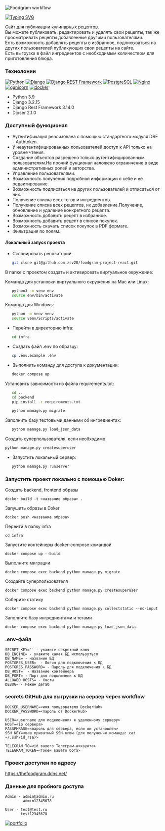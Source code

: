 ![Foodgram workflow](https://github.com/zsv28/foodgram-project-react/actions/workflows/workflow_foodgram.yml/badge.svg)

[![Typing SVG](https://readme-typing-svg.demolab.com?font=Fira+Code&size=22&pause=1000&color=F7A113&background=FFD9EA00&width=435&lines=Foodgram+-+%D0%BF%D1%80%D0%BE%D0%B4%D1%83%D0%BA%D1%82%D0%BE%D0%B2%D1%8B%D0%B9+%D0%BF%D0%BE%D0%BC%D0%BE%D1%89%D0%BD%D0%B8%D0%BA)](https://git.io/typing-svg)
 
Cайт для публикации кулинарных рецептов.\
Вы можете публиковать, редактировать и удалять свои рецепты, так же просматривать рецепты
добавленные другими пользователями.\
Есть возможность добавлять рецепты в избранное, подписываться на других пользователей
публикующих свои рецепты на сайте.\
Есть выгрузка в файл ингредиентов с необходимым количеством для приготовления блюда.
### Технолонии
[![Python](https://img.shields.io/badge/-Python-464646?style=flat-square&logo=Python)](https://www.python.org/)
[![Django](https://img.shields.io/badge/-Django-464646?style=flat-square&logo=Django)](https://www.djangoproject.com/)
[![Django REST Framework](https://img.shields.io/badge/-Django%20REST%20Framework-464646?style=flat-square&logo=Django%20REST%20Framework)](https://www.django-rest-framework.org/)
[![PostgreSQL](https://img.shields.io/badge/-PostgreSQL-464646?style=flat-square&logo=PostgreSQL)](https://www.postgresql.org/)
[![Nginx](https://img.shields.io/badge/-NGINX-464646?style=flat-square&logo=NGINX)](https://nginx.org/ru/)
[![gunicorn](https://img.shields.io/badge/-gunicorn-464646?style=flat-square&logo=gunicorn)](https://gunicorn.org/)
[![docker](https://img.shields.io/badge/-Docker-464646?style=flat-square&logo=docker)](https://www.docker.com/)

- Python 3.9
- Django 3.2.15
- Django Rest Framework 3.14.0
- Djoser 2.1.0

### Доступный функционал

- Аутентификация реализована с помощью стандартного модуля DRF - Authtoken.
- У неаутентифицированных пользователей доступ к API только на уровне чтения.
- Создание объектов разрешено только аутентифицированным пользователям.На прочий фунционал наложено ограничение в виде административных ролей и авторства.
- Управление пользователями.
- Возможность получения подробной информации о себе и ее редактирование.
- Возможность подписаться на других пользователей и отписаться от них.
- Получение списка всех тегов и ингредиентов.
- Получение списка всех рецептов, их добавление.Получение, обновление и удаление конкретного рецепта.
- Возможность добавить рецепт в избранное.
- Возможность добавить рецепт в список покупок.
- Возможность скачать список покупок в PDF формате.
- Фильтрация по полям.

#### Локальный запуск проекта

- Склонировать репозиторий:

```bash
   git clone git@github.com:zsv28/foodgram-project-react.git
```


В папке с проектом создать и активировать виртуальное окружение:

Команда для установки виртуального окружения на Mac или Linux:

```bash
   python3 -m venv env
   source env/bin/activate
```

Команда для Windows:

```bash
   python -m venv venv
   source venv/Scripts/activate
```

- Перейти в директорию infra:

```bash
   cd infra
```

- Создать файл .env по образцу:

```bash
   cp .env.example .env
```

- Выполнить команду для доступа к документации:

```bash
   docker compose up 
```

Установить зависимости из файла requirements.txt:

```bash
   cd ..
   cd backend
   pip install -r requirements.txt
```

```bash
   python manage.py migrate
```

Заполнить базу тестовыми данными об ингредиентах:

```bash
   python manage.py load_json_data
```

Создать суперпользователя, если необходимо:

```bash
python manage.py createsuperuser
```

- Запустить локальный сервер:

```bash
   python manage.py runserver
```


### Запустить проект локально с помощью Doker:
Создать backend, frontend образы
```
docker build -t <название образа> .
```
Запушить образы в Doker
```
docker push <название образа>
```
Перейти в папку infra
```
cd infra
```
Запустите контейнеры docker-compose командой
```
docker compose up --build
```
Выполните миграции
```
docker compose exec backend python manage.py migrate
```
Создайте суперпользователя
```
docker compose exec backend python manage.py createsuperuser
```
Соберите статику
```
docker compose exec backend python manage.py collectstatic --no-input
```
Заполните базу ингредиентами и тегами
```
docker compose exec backend python manage.py load_json_data
```

### .env-файл
```
SECRET_KEY='' - укажите секретный ключ
DB_ENGINE= - укажите какая БД используться
DB_NAME= - название БД
POSTGRES_USER=  - Логин для подключения к БД
POSTGRES_PASSWORD= - Пароль для подключения к БД
DB_HOST=  - Название контейнера
DB_PORT= - Порт для подключени к БД
ALLOWED_HOSTS= - Хосты
DEBUG= - Режим дегаб
```

### secrets GitHub для выгрузки на сервер через workflow
```
DOCKER_USERNAME=<имя пользователя DockerHub>
DOCKER_PASSWORD=<пароль от DockerHub>

USER=<username для подключения к удаленному серверу>
HOST=<ip сервера>
PASSPHRASE=<пароль для сервера, если он установлен>
SSH_KEY=<ваш приватный SSH-ключ (для получения команда: cat ~/.ssh/id_rsa)>

TELEGRAM_TO=<id вашего Телеграм-аккаунта>
TELEGRAM_TOKEN=<токен вашего бота>
```

### Проект доступен по адресу
https://thefoodgram.ddns.net/

### Данные для пробного доступа
```
Admin - admin@admin.ru
        admin12345678

User - test@test.ru
       test12345678
```

[![portfolio](https://img.shields.io/badge/my_portfolio-000?style=for-the-badge&logo=ko-fi&logoColor=white)](https://github.com/zsv28)

